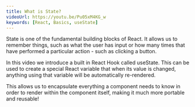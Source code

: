 ```yaml
---
title: What is State?
videoUrl: https://youtu.be/Pu05xM4KG_w
keywords: [React, Basics, useState]
---
```


State is one of the fundamental building blocks of React. It allows us to remember things, such as what the user has input or how many times that have performed a particular action - such as clicking a button.

In this video we introduce a built in React Hook called useState. This can be used to create a special React variable that when its value is changed, anything using that variable will be automatically re-rendered.

This allows us to encapsulate everything a component needs to know in order to render within the component itself, making it much more portable and reusable!
